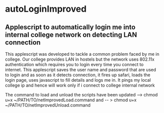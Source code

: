# autoLoginImproved
## Applescript to automatically login me into internal college network on detecting LAN connection

This applescript was developed to tackle a common problem faced by me in college. Our college provides LAN in hostels but the network uses 802.11x authentication which requires you to login every time you connect to internet.
This applescript saves the user name and password that are used to login and as soon as it detects connection, it fires up safari, loads the login page, uses javascript to fill details and logs me in.
It pings my local college ip and hence will work only if i connect to college internal network

The command to load and unload the scripts have been updated
--> chmod u+x ~/PATH/TO/netImprovedLoad.command
and 
-- > chmod u+x ~/PATH/TO/netImprovedUnload.command
